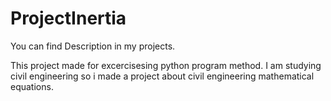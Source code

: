 # ProjectInertia

You can find Description in my projects.

This project made for excercisesing python program method. I am studying civil engineering so i made a project about civil engineering mathematical equations.

